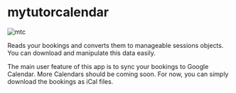# mytutorcalendar
![mtc](https://twistedcore.co.uk/img/portfolio/mtc.jpg)

Reads your bookings and converts them to manageable sessions objects. You can download and manipulate this data easily.

The main user feature of this app is to sync your bookings to Google Calendar. More Calendars should be coming soon. For now, you can simply download the bookings as iCal files.